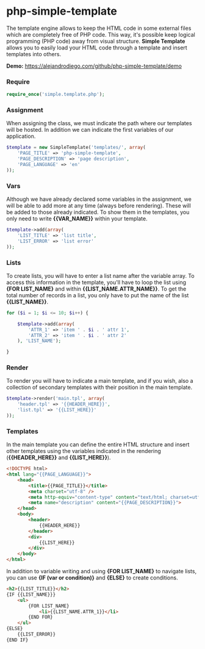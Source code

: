 # php-simple-template

The template engine allows to keep the HTML code in some external files which are completely free of PHP code. This way, it's possible keep logical programming (PHP code) away from visual structure. **Simple Template** allows you to easily load your HTML code through a template and insert templates into others.

**Demo:** https://alejandrodiego.com/github/php-simple-template/demo 

### Require

```php
require_once('simple.template.php');
```

### Assignment

When assigning the class, we must indicate the path where our templates will be hosted. In addition we can indicate the first variables of our application.

```php
$template = new SimpleTemplate('templates/', array(
    'PAGE_TITLE' => 'php-simple-template',
    'PAGE_DESCRIPTION' => 'page description',
    'PAGE_LANGUAGE' => 'en'
));
```
### Vars

Although we have already declared some variables in the assignment, we will be able to add more at any time (always before rendering). These will be added to those already indicated. To show them in the templates, you only need to write **{{VAR_NAME}}** within your template.

```php
$template->add(array(
    'LIST_TITLE' => 'list title',
    'LIST_ERROR' => 'list error'
));
```

### Lists

To create lists, you will have to enter a list name after the variable array. To access this information in the template, you'll have to loop the list using **{FOR LIST_NAME}** and within **{{LIST_NAME.ATTR_NAME}}**. To get the total number of records in a list, you only have to put the name of the list **{{LIST_NAME}}**.

```php
for ($i = 1; $i <= 10; $i++) {

    $template->add(array(
        'ATTR_1' => 'item ' . $i . ' attr 1',
        'ATTR_2' => 'item ' . $i . ' attr 2'
    ), 'LIST_NAME');

}
```

### Render

To render you will have to indicate a main template, and if you wish, also a collection of secondary templates with their position in the main template.

```php
$template->render('main.tpl', array(
    'header.tpl' => '{{HEADER_HERE}}',
    'list.tpl' => '{{LIST_HERE}}'
));
```

### Templates

In the main template you can define the entire HTML structure and insert other templates using the variables indicated in the rendering (**{{HEADER_HERE}}** and **{{LIST_HERE}}**).

```html
<!DOCTYPE html>
<html lang="{{PAGE_LANGUAGE}}">
    <head>
        <title>{{PAGE_TITLE}}</title>
        <meta charset="utf-8" />
        <meta http-equiv="content-type" content="text/html; charset=utf-8" />
        <meta name="description" content="{{PAGE_DESCRIPTION}}">
    </head>
    <body>
        <header>
            {{HEADER_HERE}}
        </header>
        <div>
            {{LIST_HERE}}
        </div>
    </body>
</html>
```

In addition to variable writing and using **{FOR LIST_NAME}** to navigate lists, you can use **{IF (var or condition)}** and **{ELSE}** to create conditions.

```html
<h2>{{LIST_TITLE}}</h2>
{IF {{LIST_NAME}}}
    <ul>
        {FOR LIST_NAME}
            <li>{{LIST_NAME.ATTR_1}}</li>
        {END FOR}
    </ul>
{ELSE}
    {{LIST_ERROR}}
{END IF}
```
